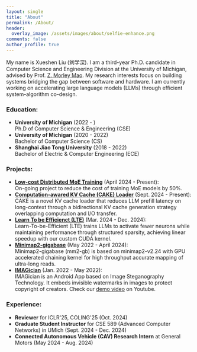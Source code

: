 ```yaml
---
layout: single
title: "About"
permalink: /About/
header:
  overlay_image: /assets/images/about/selfie-enhance.png
comments: false
author_profile: true
---
```


My name is Xueshen Liu (刘学深). I am a third-year Ph.D. candidate in Computer Science and Engineering Division at the University of Michigan, advised by Prof. [Z. Morley Mao](https://web.eecs.umich.edu/~zmao/). My research interests focus on building systems bridging the gap between software and hardware. I am currently working on accelerating large language models (LLMs) through efficient system-algorithm co-design. 

### Education:

- **University of Michigan** (2022 - )   
  Ph.D of Computer Science & Engineering (CSE)
- **University of Michigan** (2020 - 2022)   
  Bachelor of Computer Science (CS)
- **Shanghai Jiao Tong University** (2018 - 2022)   
  Bachelor of Electric & Computer Engineering (ECE)

### Projects:
- [**Low-cost Distributed MoE Training**](https://github.com/Luke20000429/MoE-Training) (April 2024 - Present):   
    On-going project to reduce the cost of training MoE models by 50%.
- [**Computation-awared KV Cache (CAKE) Loader**](https://github.com/Luke20000429/CAKE-stream) (Sept. 2024 - Present):    
    CAKE is a novel KV cache loader that reduces LLM prefill latency on long-context through a bidirectional KV cache generation strategy overlapping computation and I/O transfer.
- [**Learn To be Efficienct (LTE)**](https://github.com/haizhongzheng/LTE) (Mar. 2024 - Dec. 2024):     
    Learn-To-be-Efficient (LTE) trains LLMs to activate fewer neurons while maintaining performance through structured sparsity, achieving linear speedup with our custom CUDA kernel.
- [**Minimap2-gigabase**](https://github.com/Minimap2onGPU/minimap2.git) (May 2022 - April 2024):      
    Minimap2-gigabase (mm2-gb) is based on minimap2-v2.24 with GPU accelerated chaining kernel for high throughput accurate mapping of ultra-long reads.
- [**IMAGician**](https://github.com/gty929/IMAGician) (Jan. 2022 - May 2022):          
    IMAGician is an Android App based on Image Steganography Technology. It embeds invisible watermarks in images to protect copyright of creators. Check our [demo video](https://www.youtube.com/watch?v=FsU-6BkyvHQ) on Youtube. 

### Experience:
- **Reviewer** for ICLR'25, COLING'25 (Oct. 2024)
- **Graduate Student Instructor** for CSE 589 (Advanced Computer Networks) in UMich (Sept. 2024 - Dec. 2024)
- **Connected Autonomous Vehicle (CAV) Research Intern** at General Motors (May 2024 - Aug. 2024)
